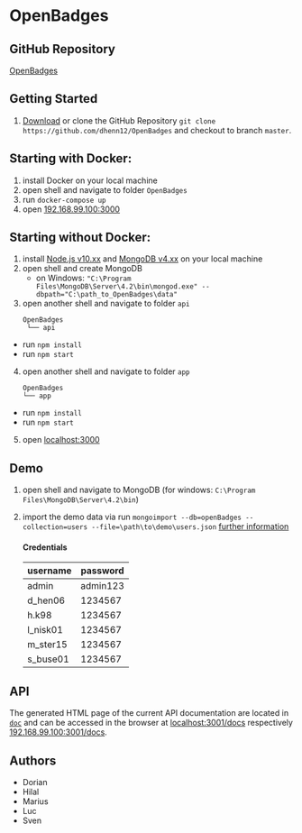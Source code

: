 # OpenBadges


## GitHub Repository
[OpenBadges](https://github.com/dhenn12/OpenBadges)


## Getting Started

1. [Download](https://github.com/dhenn12/OpenBadges/archive/master.zip) or clone the GitHub Repository ``git clone https://github.com/dhenn12/OpenBadges`` and checkout to branch ``master``.


## Starting with Docker:

1. install Docker on your local machine
2. open shell and navigate to folder ``OpenBadges``
3. run ``docker-compose up``
4. open  [192.168.99.100:3000](http://192.168.99.100:3000/)


## Starting without Docker:
1. install [Node.js v10.xx](https://nodejs.org/en/) and [MongoDB v4.xx](https://www.mongodb.com/download-center/community?) on your local machine
2. open shell and create MongoDB
   * on Windows: ``"C:\Program Files\MongoDB\Server\4.2\bin\mongod.exe" --dbpath="C:\path_to_OpenBadges\data"``
3. open another shell and navigate to folder ``api``
   ```
   OpenBadges
    └── api
   ```

 * run ``npm install``
 * run ``npm start``
4. open another shell and navigate to folder ``app``
   ```
   OpenBadges
   └── app
   ```

 * run ``npm install``
 * run ``npm start``
5. open  [localhost:3000](http://localhost:3000)



## Demo 
1. open shell and navigate to MongoDB (for windows: `C:\Program Files\MongoDB\Server\4.2\bin`)
2. import the demo data via run `mongoimport --db=openBadges --collection=users --file=\path\to\demo\users.json`
   [further information](https://docs.mongodb.com/manual/reference/program/mongoimport/)
   
   #### Credentials
      | username  | password |
      | --------- | -------- |
      | admin     | admin123 |
      | d_hen06   | 1234567  |
      | h.k98     | 1234567  |
      | l_nisk01  | 1234567  |
      | m_ster15  | 1234567  |
      | s_buse01  | 1234567  |
   


## API
The generated HTML page of the current API documentation are located in [``doc``](../dev/api/doc) and can be accessed in the browser at [localhost:3001/docs](http://localhost:3001/docs/) respectively [192.168.99.100:3001/docs](http://192.168.99.100:3001/docs/).


## Authors
* Dorian
* Hilal
* Marius
* Luc
* Sven
